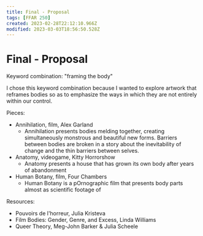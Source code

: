 ```yaml
---
title: Final - Proposal
tags: [FFAR 250]
created: 2023-02-28T22:12:10.966Z
modified: 2023-03-03T18:56:50.528Z
---
```


# Final - Proposal

Keyword combination: "framing the body"

I chose this keyword combination because I wanted to explore artwork that reframes bodies so as to emphasize the ways in which they are not entirely within our control.

Pieces:
- Annihilation, film, Alex Garland
	- Annihilation presents bodies melding together, creating simultaneously monstrous and beautiful new forms. Barriers between bodies are broken in a story about the inevitability of change and the thin barriers between selves.
- Anatomy, videogame, Kitty Horrorshow
	- Anatomy presents a house that has grown its own body after years of abandonment
- Human Botany, film, Four Chambers
	- Human Botany is a pOrnographic film that presents body parts almost as scientific footage of 

Resources:
- Pouvoirs de l'horreur, Julia Kristeva
- Film Bodies: Gender, Genre, and Excess, Linda Williams
- Queer Theory, Meg-John Barker & Julia Scheele
